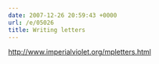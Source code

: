 ```yaml
---
date: 2007-12-26 20:59:43 +0000
url: /e/05026
title: Writing letters
---
```


http://www.imperialviolet.org/mpletters.html
